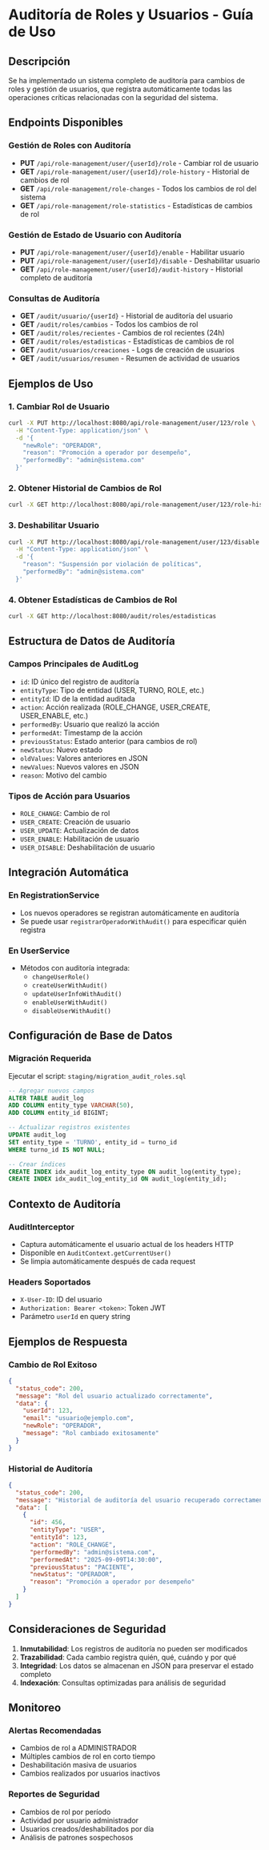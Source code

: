 # Auditoría de Roles y Usuarios - Guía de Uso

## Descripción
Se ha implementado un sistema completo de auditoría para cambios de roles y gestión de usuarios, que registra automáticamente todas las operaciones críticas relacionadas con la seguridad del sistema.

## Endpoints Disponibles

### Gestión de Roles con Auditoría
- **PUT** `/api/role-management/user/{userId}/role` - Cambiar rol de usuario
- **GET** `/api/role-management/user/{userId}/role-history` - Historial de cambios de rol
- **GET** `/api/role-management/role-changes` - Todos los cambios de rol del sistema
- **GET** `/api/role-management/role-statistics` - Estadísticas de cambios de rol

### Gestión de Estado de Usuario con Auditoría
- **PUT** `/api/role-management/user/{userId}/enable` - Habilitar usuario
- **PUT** `/api/role-management/user/{userId}/disable` - Deshabilitar usuario
- **GET** `/api/role-management/user/{userId}/audit-history` - Historial completo de auditoría

### Consultas de Auditoría
- **GET** `/audit/usuario/{userId}` - Historial de auditoría del usuario
- **GET** `/audit/roles/cambios` - Todos los cambios de rol
- **GET** `/audit/roles/recientes` - Cambios de rol recientes (24h)
- **GET** `/audit/roles/estadisticas` - Estadísticas de cambios de rol
- **GET** `/audit/usuarios/creaciones` - Logs de creación de usuarios
- **GET** `/audit/usuarios/resumen` - Resumen de actividad de usuarios

## Ejemplos de Uso

### 1. Cambiar Rol de Usuario
```bash
curl -X PUT http://localhost:8080/api/role-management/user/123/role \
  -H "Content-Type: application/json" \
  -d '{
    "newRole": "OPERADOR",
    "reason": "Promoción a operador por desempeño",
    "performedBy": "admin@sistema.com"
  }'
```

### 2. Obtener Historial de Cambios de Rol
```bash
curl -X GET http://localhost:8080/api/role-management/user/123/role-history
```

### 3. Deshabilitar Usuario
```bash
curl -X PUT http://localhost:8080/api/role-management/user/123/disable \
  -H "Content-Type: application/json" \
  -d '{
    "reason": "Suspensión por violación de políticas",
    "performedBy": "admin@sistema.com"
  }'
```

### 4. Obtener Estadísticas de Cambios de Rol
```bash
curl -X GET http://localhost:8080/audit/roles/estadisticas
```

## Estructura de Datos de Auditoría

### Campos Principales de AuditLog
- `id`: ID único del registro de auditoría
- `entityType`: Tipo de entidad (USER, TURNO, ROLE, etc.)
- `entityId`: ID de la entidad auditada
- `action`: Acción realizada (ROLE_CHANGE, USER_CREATE, USER_ENABLE, etc.)
- `performedBy`: Usuario que realizó la acción
- `performedAt`: Timestamp de la acción
- `previousStatus`: Estado anterior (para cambios de rol)
- `newStatus`: Nuevo estado
- `oldValues`: Valores anteriores en JSON
- `newValues`: Nuevos valores en JSON
- `reason`: Motivo del cambio

### Tipos de Acción para Usuarios
- `ROLE_CHANGE`: Cambio de rol
- `USER_CREATE`: Creación de usuario
- `USER_UPDATE`: Actualización de datos
- `USER_ENABLE`: Habilitación de usuario
- `USER_DISABLE`: Deshabilitación de usuario

## Integración Automática

### En RegistrationService
- Los nuevos operadores se registran automáticamente en auditoría
- Se puede usar `registrarOperadorWithAudit()` para especificar quién registra

### En UserService
- Métodos con auditoría integrada:
  - `changeUserRole()`
  - `createUserWithAudit()`
  - `updateUserInfoWithAudit()`
  - `enableUserWithAudit()`
  - `disableUserWithAudit()`

## Configuración de Base de Datos

### Migración Requerida
Ejecutar el script: `staging/migration_audit_roles.sql`

```sql
-- Agregar nuevos campos
ALTER TABLE audit_log 
ADD COLUMN entity_type VARCHAR(50),
ADD COLUMN entity_id BIGINT;

-- Actualizar registros existentes
UPDATE audit_log 
SET entity_type = 'TURNO', entity_id = turno_id 
WHERE turno_id IS NOT NULL;

-- Crear índices
CREATE INDEX idx_audit_log_entity_type ON audit_log(entity_type);
CREATE INDEX idx_audit_log_entity_id ON audit_log(entity_id);
```

## Contexto de Auditoría

### AuditInterceptor
- Captura automáticamente el usuario actual de los headers HTTP
- Disponible en `AuditContext.getCurrentUser()`
- Se limpia automáticamente después de cada request

### Headers Soportados
- `X-User-ID`: ID del usuario
- `Authorization: Bearer <token>`: Token JWT
- Parámetro `userId` en query string

## Ejemplos de Respuesta

### Cambio de Rol Exitoso
```json
{
  "status_code": 200,
  "message": "Rol del usuario actualizado correctamente",
  "data": {
    "userId": 123,
    "email": "usuario@ejemplo.com",
    "newRole": "OPERADOR",
    "message": "Rol cambiado exitosamente"
  }
}
```

### Historial de Auditoría
```json
{
  "status_code": 200,
  "message": "Historial de auditoría del usuario recuperado correctamente",
  "data": [
    {
      "id": 456,
      "entityType": "USER",
      "entityId": 123,
      "action": "ROLE_CHANGE",
      "performedBy": "admin@sistema.com",
      "performedAt": "2025-09-09T14:30:00",
      "previousStatus": "PACIENTE",
      "newStatus": "OPERADOR",
      "reason": "Promoción a operador por desempeño"
    }
  ]
}
```

## Consideraciones de Seguridad

1. **Inmutabilidad**: Los registros de auditoría no pueden ser modificados
2. **Trazabilidad**: Cada cambio registra quién, qué, cuándo y por qué
3. **Integridad**: Los datos se almacenan en JSON para preservar el estado completo
4. **Indexación**: Consultas optimizadas para análisis de seguridad

## Monitoreo

### Alertas Recomendadas
- Cambios de rol a ADMINISTRADOR
- Múltiples cambios de rol en corto tiempo
- Deshabilitación masiva de usuarios
- Cambios realizados por usuarios inactivos

### Reportes de Seguridad
- Cambios de rol por período
- Actividad por usuario administrador
- Usuarios creados/deshabilitados por día
- Análisis de patrones sospechosos
